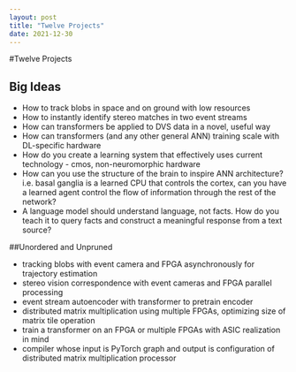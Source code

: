 ```yaml
---
layout: post
title: "Twelve Projects"
date: 2021-12-30
---
```



#Twelve Projects
## Big Ideas
- How to track blobs in space and on ground with low resources
- How to instantly identify stereo matches in two event streams
- How can transformers be applied to DVS data in a novel, useful way
- How can transformers (and any other general ANN) training scale with DL-specific hardware
- How do you create a learning system that effectively uses current technology - cmos, non-neuromorphic hardware
- How can you use the structure of the brain to inspire ANN architecture? i.e. basal ganglia is a learned CPU that controls the cortex, can you have a learned agent control the flow of information through the rest of the network?
- A language model should understand language, not facts. How do you teach it to query facts and construct a meaningful response from a text source?


##Unordered and Unpruned
- tracking blobs with event camera and FPGA asynchronously for trajectory estimation
- stereo vision correspondence with event cameras and FPGA parallel processing
- event stream autoencoder with transformer to pretrain encoder
- distributed matrix multiplication using multiple FPGAs, optimizing size of matrix tile operation
- train a transformer on an FPGA or multiple FPGAs with ASIC realization in mind
- compiler whose input is PyTorch graph and output is configuration of distributed matrix multiplication processor
